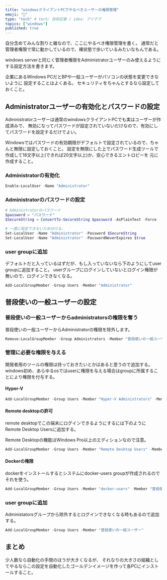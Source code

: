 ```yaml
---
title: "windowsクライアントPCでやるべきユーザーの権限管理"
emoji: "🤖"
type: "tech" # tech: 技術記事 / idea: アイデア
topics: ["windows"]
published: true
---
```


自分含めてみんな割りと雑なので、ここにやるべき権限管理を書く。
通常だと管理者権限で常に動かしているので、裸状態で歩いているみたいなもんである。

windows serverと同じく管理者権限をAdministratorユーザーのみ使えるようにする設定方法を書きます。

企業にあるWindows PCだとBPや一般ユーザーがパソコンの状態を変更できないように
設定することはよくある。
セキュリティをちゃんとするなら設定しておくこと。

## Administratorユーザーの有効化とパスワードの設定

Administratorユーザーは通常のwindowsクライアントPCでも実はユーザーが作成済みで、
無効になってパスワードが設定されていないだけなので、有効にしてパスワードを設定するだけでよい。

Windowsではパスワードの有効期限がデフォルトで設定されているので、ちゃんと無限に設定しておくこと。
設定を無限にした上でパスワード生成ツールで作成して18文字以上(できれば20文字以上)か、安心できるエントロピーを
元に作成すること。

### Administratorの有効化

```powershell
Enable-LocalUser -Name "Administrator"
```

### Administratorのパスワードの設定

```powershell
# Administratorのパスワード
$password = "パスワード"
$SecureString = ConvertTo-SecureString $password -AsPlainText -Force

# 一度に設定できないため分ける。
Set-LocalUser -Name "Administrator" -Password $SecureString
Set-LocalUser -Name "Administrator" -PasswordNeverExpires $true
```

### user groupに追加

デフォルトだと入っているはずだが、もし入っていないなら下のようにしてuser groupに追加すること。
userグループにログインしていないとログイン権限が無いので、ログインできなくなる。

```powershell
Add-LocalGroupMember -Group Users -Member "Administrator"
```

## 普段使いの一般ユーザーの設定

### 普段使いの一般ユーザーからadministratorsの権限を奪う

普段使いの一般ユーザーからAdministratorの権限を除外します。

```powershell
Remove-LocalGroupMember -Group Administrators -Member "普段使いの一般ユーザー"
```

### 管理に必要な権限を与える

開発者用のツールの権限は持っておきたいとかはあると思うので追加する。
windows初め、あらゆるosではuserに権限を与える場合はgroupに所属することにより権限を付与する。

#### Hyper-V

```powershell
Add-LocalGroupMember -Group Users -Member "Hyper-V Administrators" -Member "普段使いの一般ユーザー"
```

#### Remote desktopの許可

remote desktopでこの端末にログインできるようにするには下のように
Remote Desktop Usersに追加する。

Remote Desktopの機能はWindows Pro以上のエディションなので注意。

```powershell
Add-LocalGroupMember -Group Users -Member "Remote Desktop Users" -Member "普段使いの一般ユーザー"
```

#### Dockerの権限

dockerをインストールするとシステムにdocker-users groupが作成されるのでそれを使う。

```powershell
Add-LocalGroupMember -Group Users -Member "docker-users" -Member "普段使いの一般ユーザー"
```

### user groupに追加

Administatorsグループから除外するとログインできなくなる時もあるので追加する。

```powershell
Add-LocalGroupMember -Group Users -Member "普段使いの一般ユーザー"
```

## まとめ

少人数なら自動化の手間のほうが大きくなるが、
それなりの大きさの組織としてやるならこの設定を自動化したゴールデンイメージを作って各PCにインストールすること。

